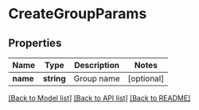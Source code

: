 # CreateGroupParams

## Properties
Name | Type | Description | Notes
------------ | ------------- | ------------- | -------------
**name** | **string** | Group name | [optional] 

[[Back to Model list]](../README.md#documentation-for-models) [[Back to API list]](../README.md#documentation-for-api-endpoints) [[Back to README]](../README.md)


